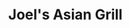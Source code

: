 ---
layout: place
title: "Joel's Asian Grill"
permalink: /north-carolina/mooresville/joel-s-asian-grill.html
stateAbbr: NC
stateName: North Carolina
cityName: Mooresville
seo:
  name: "Joel's Asian Grill"
  type: Restaurant
  links: https://joelsgrill.com/
description: "Hip choice showcasing Filipino favorites & sushi as well as Chinese & Vietnamese fare, plus a patio Joel's Asian Grill serves delicious sushi in Mooresville, North Carolina. Try fresh Japanese dishes for a great dining experience. Available for takeout, delivery, lunch, and dinner."
place_id: ChIJ-_yIs8BUUYgRDOHgrbwb-LQ
photos:
  - name: >-
      places/ChIJ-_yIs8BUUYgRDOHgrbwb-LQ/photos/AeeoHcIRsBR9sG118pc0iMu0XUP2HqKnY_wwK-4HfAHPKzSxT_EdHqbQCxJWSV6PRMusaK5LZ2zrJruAZ5XwFVUKhOaq3efeFw6_xUdcd8GBPOJrs2nUNDRm_S-Al-yLKKHz819Tx9arwxWKUva61daTfJ9HkMtnn0qIRpX6sVBs4OO_fGCvEFzMT1bb9as5FZ4BZtUviPEDM8ZsMKxJrEV4Cln7rKUkyA_i_rnqxqZM9KpIUv8iUTR6iKqNcbVszjiomuFM_LZxvk-_85a386Nwgc7_biZE_4PGHFMzoKApZf7diw
    widthPx: 4032
    heightPx: 2268
    authorAttributions:
      - displayName: Joel's Asian Grill
        uri: https://maps.google.com/maps/contrib/113311523007814340174
        photoUri: >-
          https://lh3.googleusercontent.com/a-/ALV-UjVheRXT66nihLF3H4-tLkE_qgZ3KFc-OQLTizHtHqL8o_k9pB4=s100-p-k-no-mo
    flagContentUri: >-
      https://www.google.com/local/imagery/report/?cb_client=maps_api_places.places_api&image_key=!1e10!2sAF1QipMsuX1LV97lKC_xLuMEiSjg1l3jnSGMOGuUTTVP&hl=en-US
    googleMapsUri: >-
      https://www.google.com/maps/place//data=!3m4!1e2!3m2!1sAF1QipMsuX1LV97lKC_xLuMEiSjg1l3jnSGMOGuUTTVP!2e10!4m2!3m1!1s0x885154c0b388fcfb:0xb4f81bbcade0e10c
  - name: >-
      places/ChIJ-_yIs8BUUYgRDOHgrbwb-LQ/photos/AeeoHcIN58LgOqU_SClkxzjQJ3Y4DYt5r1T0aOFihuaFa9e5uWtLYBSdauonYyB7JBYhhV_IX3xf1khw4WW9XFIAlpwq2on3YUz-_WL4vbxqnC2f5zpIhUD6WKMs-SrI-LKY7KDDbbeYkAzlp0d1Qt0MAahA5FQ0IFTo74reATlP_-A-dXRvG99vX-vMaaw0t79yHincgEKkMekYd6nZYEMgRBJ3kJ5jhhxpITq7CrORs-LGNT_URySLIotp5pB8b0txTZmOrdQhFuuvIUZmWLn67q_lgmKPkEI-HD6niqSDw_p9wA
    widthPx: 1223
    heightPx: 1121
    authorAttributions:
      - displayName: Joel's Asian Grill
        uri: https://maps.google.com/maps/contrib/113311523007814340174
        photoUri: >-
          https://lh3.googleusercontent.com/a-/ALV-UjVheRXT66nihLF3H4-tLkE_qgZ3KFc-OQLTizHtHqL8o_k9pB4=s100-p-k-no-mo
    flagContentUri: >-
      https://www.google.com/local/imagery/report/?cb_client=maps_api_places.places_api&image_key=!1e10!2sAF1QipP3EIrZYjFJfnYEY_suxxksEsulLvwO5eQys8T-&hl=en-US
    googleMapsUri: >-
      https://www.google.com/maps/place//data=!3m4!1e2!3m2!1sAF1QipP3EIrZYjFJfnYEY_suxxksEsulLvwO5eQys8T-!2e10!4m2!3m1!1s0x885154c0b388fcfb:0xb4f81bbcade0e10c
  - name: >-
      places/ChIJ-_yIs8BUUYgRDOHgrbwb-LQ/photos/AeeoHcKu6Rr51Pq_6d-MO8McFICl2WWzMKzagyd572lGqCXSArMgopM6soK0gitIjDXU8LsItGksPlDhQ8N3rVT6DqQX2LqHr8bRILb400LQeDJu_VGFistz9g_pOt6bnY1jm2_BgKktowM-M7erjuVi81mDI0zQymM5yfEFLdSnf0PiA8Xs1iU67gZfMzEWQQrD4OWjL9ZPI3Uv79vHRrFs9-oEugu4jcx3w60J-9kr07sMISArTlY45LVmRO1IUQ1-ZkyI90ra3frQU2k-h4XN_qXDNXXb7vZpheUqXE6pTL1dys6juO_1xXJaAVGoC64xnFbrs6fSNqgab1Muh5KbfSoXB0Q8CPhReJViTWg2lpiizBdyS1x5MMgy4rKoAJzyh_k5aPDyjucxaXFWLtN9S-7IlNi5o1Lj0DTebOGoRkZX7g
    widthPx: 4000
    heightPx: 2252
    authorAttributions:
      - displayName: Danh “Sujieun” Dang
        uri: https://maps.google.com/maps/contrib/110797065295731607106
        photoUri: >-
          https://lh3.googleusercontent.com/a-/ALV-UjUvMK-Ox2oAkbpeV2UGbVfuBg5Xsg8m_0ug8SvbyVMuuL27LbWg4w=s100-p-k-no-mo
    flagContentUri: >-
      https://www.google.com/local/imagery/report/?cb_client=maps_api_places.places_api&image_key=!1e10!2sCIHM0ogKEICAgMDwtISzIQ&hl=en-US
    googleMapsUri: >-
      https://www.google.com/maps/place//data=!3m4!1e2!3m2!1sCIHM0ogKEICAgMDwtISzIQ!2e10!4m2!3m1!1s0x885154c0b388fcfb:0xb4f81bbcade0e10c
  - name: >-
      places/ChIJ-_yIs8BUUYgRDOHgrbwb-LQ/photos/AeeoHcKaeOIMYpBL9fLEjrqaDYucm59gVMqROi2s5v3NhB43zsJLFcU-Se7AZOb-mO-Z7LjcazYhWvQkXZv61zLrKpAcEYaRt_yOT-0UNf9lcngjFlDUDLAH1Jx3SqKclwyEIk4r9vI6fdOk1AjRJ0Ng83aZXhjP_BqnjF6-YsVVjDDZcjgL3AHuu5gQRdDu1gPG5B4k76gjMgX1alfzPABHG7ti1AZXrKVLXARjO950PxTMQzrQcFyKxbI2DEz0Uq2-T_ONFniByWlN0XWBW1fSWPXLZ1JfFOfPsPvDLpZc9Gl-4-A248vNbKaoC38P1CJZ8MLI9BkJXCEg5DgmunzxmCPZbas2RCRCIKIjLrhQXi_DI0zZho7xcxEszqHYYZ_iQflnKdBSwdtNe_ovD91ofbeWyMmjqq3_f4-g0sSlpOsaCw
    widthPx: 4000
    heightPx: 2252
    authorAttributions:
      - displayName: Danh “Sujieun” Dang
        uri: https://maps.google.com/maps/contrib/110797065295731607106
        photoUri: >-
          https://lh3.googleusercontent.com/a-/ALV-UjUvMK-Ox2oAkbpeV2UGbVfuBg5Xsg8m_0ug8SvbyVMuuL27LbWg4w=s100-p-k-no-mo
    flagContentUri: >-
      https://www.google.com/local/imagery/report/?cb_client=maps_api_places.places_api&image_key=!1e10!2sCIHM0ogKEICAgMDwtISzYQ&hl=en-US
    googleMapsUri: >-
      https://www.google.com/maps/place//data=!3m4!1e2!3m2!1sCIHM0ogKEICAgMDwtISzYQ!2e10!4m2!3m1!1s0x885154c0b388fcfb:0xb4f81bbcade0e10c
  - name: >-
      places/ChIJ-_yIs8BUUYgRDOHgrbwb-LQ/photos/AeeoHcJti5Luf0TLYGKd1B80JMn6YwkV73U1soKAGadQd_-QOTgoamuzfhRIhEpnVUrV1D4xIOuzniFwLJ0D2Omyyaoiv1AwtetWsadYRXgyaBZ0DujXyrkIxHahnjcuZMinbeofYTZ1azqPJAEeKu9xSn_uU9lrrczEUojOdSNsG_C4ucn6Bi00KgvvYWqiH-HXZ7BgPI8-ykAc3QheYMzvtooeWdwd0VObftFtA_cPOHshyRLBjnta6SByTiUbGKVs_tGhXJwylFnYCih7QhWsqBGgJXUna_2001e63qmG8WRS0si5wjsCUMKSqD0klRWns2etLfukaJyt6M11e2bdTLU-Bf0gQCW9bLhxbdDZ-tGP3nB9tAQMgvL8lA-r3sauSoi-kTKxvlXdHufuxgauCrWG1Dc0UhEFuZqflHRmjdqZDV7F
    widthPx: 4000
    heightPx: 2252
    authorAttributions:
      - displayName: Danh “Sujieun” Dang
        uri: https://maps.google.com/maps/contrib/110797065295731607106
        photoUri: >-
          https://lh3.googleusercontent.com/a-/ALV-UjUvMK-Ox2oAkbpeV2UGbVfuBg5Xsg8m_0ug8SvbyVMuuL27LbWg4w=s100-p-k-no-mo
    flagContentUri: >-
      https://www.google.com/local/imagery/report/?cb_client=maps_api_places.places_api&image_key=!1e10!2sCIHM0ogKEICAgMDwtISzgQE&hl=en-US
    googleMapsUri: >-
      https://www.google.com/maps/place//data=!3m4!1e2!3m2!1sCIHM0ogKEICAgMDwtISzgQE!2e10!4m2!3m1!1s0x885154c0b388fcfb:0xb4f81bbcade0e10c
  - name: >-
      places/ChIJ-_yIs8BUUYgRDOHgrbwb-LQ/photos/AeeoHcKOOB5u0Ko1_C2vf3QI-2Pu_lfr4635o2t-WXw0GzyUnZnSiRApDnLTC2t96hV0hOv8r55Cy-HPoHfji1TW1xqT_JyacOqgiJmNE0qujv6OyDGYNq5Mup1epNu5Sf7EMRFFZ79Jr3e1ugkq1KOcU-Ef9XJM9o6MdSsBXx47tLjmIoaLiIEzeXA6UVqkkm5h-_ez6cn4-HFqADf1GGPak46wejUYRqaHwqKqfWuuIFqpZ3UZI49NAYloHj9aMX_9lkzRAwkC5Mm0OJONwaYmVK60C68h2XsWsmnNNRIhYkzZBFwHYZPumJXm--w-0vprq2LYLKfv4XLScd_C3wu3MBejFGO8FbkG1rny0OxFnprLsJ4CC-kVG5TBd2Kh3km-brrepx9WM1UDhplVOl78Y5g1JVU-YwTn3Ju8B42FsCIr1uk
    widthPx: 4032
    heightPx: 3024
    authorAttributions:
      - displayName: Pablo Gonzalez
        uri: https://maps.google.com/maps/contrib/118138357620752549830
        photoUri: >-
          https://lh3.googleusercontent.com/a-/ALV-UjVr41Jo5D0nt5HGJq3YMIF7XAQv5vB6nyc6Xpe-T0fm4eoOyhS-Lg=s100-p-k-no-mo
    flagContentUri: >-
      https://www.google.com/local/imagery/report/?cb_client=maps_api_places.places_api&image_key=!1e10!2sCIHM0ogKEICAgID7m_is3gE&hl=en-US
    googleMapsUri: >-
      https://www.google.com/maps/place//data=!3m4!1e2!3m2!1sCIHM0ogKEICAgID7m_is3gE!2e10!4m2!3m1!1s0x885154c0b388fcfb:0xb4f81bbcade0e10c
  - name: >-
      places/ChIJ-_yIs8BUUYgRDOHgrbwb-LQ/photos/AeeoHcL8sETesCH1oLQV2vovzZwzFnGVFcjgASKcgjfNTKP-57unIZBK7RZitr3Y_IibHs39Y9EcjGNR-72YTl3qUt_ZjKVUz1DzljAUlHhTXmTFA_16IZKYVs_c5iWiej8UxZ1U_dbq3lxHq5bT7vXI_KFu6GAEA7Shs04ylzPZhI6CtT-aQ-Z_DfjW0_nc57bTWwk_BggWlSSbQduQcNRGGOhnz3XOi7zGpyc_XBL6iS_w_7wjhv9bcIr39gv-HHKEaT3zumxhE9f5wVTNVEiyZhNrKkNuLhPZcf__pvXF7r0B93ZKaGlsvxsenOV3Ul2udOqxz286LxyThhhC4Na8P5aj9KQJhyQ6JCA1XyeCkPNZIOBXmOilrjh81nI5VD5bZrCbkCN3Mo91ipPhouVB--boVQbosuLHdlT0MwDYvWa7lg
    widthPx: 4032
    heightPx: 3024
    authorAttributions:
      - displayName: Ivan Celestial
        uri: https://maps.google.com/maps/contrib/114811621997495328604
        photoUri: >-
          https://lh3.googleusercontent.com/a-/ALV-UjWNhLSH57i2oufn0CsuwecDsTZdrZ6SUbT545jXJlHgX8a7w_sJlw=s100-p-k-no-mo
    flagContentUri: >-
      https://www.google.com/local/imagery/report/?cb_client=maps_api_places.places_api&image_key=!1e10!2sCIHM0ogKEICAgMDwtMT8Ig&hl=en-US
    googleMapsUri: >-
      https://www.google.com/maps/place//data=!3m4!1e2!3m2!1sCIHM0ogKEICAgMDwtMT8Ig!2e10!4m2!3m1!1s0x885154c0b388fcfb:0xb4f81bbcade0e10c
  - name: >-
      places/ChIJ-_yIs8BUUYgRDOHgrbwb-LQ/photos/AeeoHcIjvRqweQhBiipbqYrEeumWd65i9tsB9jVbLUPFzMslPBECbyHtTWq0GRhoJMQW9_84FLzdD4XXmG_niZYqFwTgyYXFgSmfkyjAwRKC44SbUjDl7SA7SoiZPwjQYrSA0zY8ENec9grn_aCqXvpPSKlrFzIkUUae0ucLkMRdcT5GnZH7GYax5A0hGXmwLflf0jHvpQujuzd1ys9MXIDTWotsEL4VVgKRpmm9Y_lP1sliI1Mo4f8SsETwi0xSF5kF_aMdNLxc5EhTh8vYQjyG1yz-0FqKmnTJmpARr3edf43sARTu3zijp5ZPXzakoxfYAt7Lg2t-uXnb2cScFHTuK31v40rvpwG_xPTQQjHv4BXzGauNcNHVoQpxA1FNdUIdNrFHjNxorrR9S_To0fwq6ng-Yu2MKY0ihxL4ax-4nO3rH0cI
    widthPx: 1881
    heightPx: 1520
    authorAttributions:
      - displayName: Darren Crawford
        uri: https://maps.google.com/maps/contrib/101569634206304269341
        photoUri: >-
          https://lh3.googleusercontent.com/a-/ALV-UjV3Wa4n_Rtf9CftlHK3MGVM0aCkPcL0M_LaRkCE5CGboQY564JhrA=s100-p-k-no-mo
    flagContentUri: >-
      https://www.google.com/local/imagery/report/?cb_client=maps_api_places.places_api&image_key=!1e10!2sCIHM0ogKEICAgIDEpZTR0wE&hl=en-US
    googleMapsUri: >-
      https://www.google.com/maps/place//data=!3m4!1e2!3m2!1sCIHM0ogKEICAgIDEpZTR0wE!2e10!4m2!3m1!1s0x885154c0b388fcfb:0xb4f81bbcade0e10c
  - name: >-
      places/ChIJ-_yIs8BUUYgRDOHgrbwb-LQ/photos/AeeoHcI6A5D1zECw_lJTVZ1MXygBjVox1e7XbcO7gy3idPD3ZKmGImTofOct996OeK7w_ouSO9XjWeD3hFKLG5WzgN8-ktlndmhKgGzjlL64rig2sHuzjmqZg7plEC2t0xubi96kX1VQxm-j6PYWKVWyA3lyfqWSSos917TvuLtjkMuzqTUP-En7SPx13w4VRVfM9wrp6wkPVSbmNU9NZF9cbMIfjE8Y1NwRYsef4cnhhqYHQcTFvYUg59isVHAUEi7Id8SJxg74arEGbva6PpWZUvzsCUZrh0zJXhaS_z7VlSDx23R_RBNEeHche-bqfuAFfmpVp_TwU7mcMRl5uqwaWxjYvA7mff5lgrVXZ3onFuJ7sU9SylYlEOfgSON_g8cP4Y3jRNrD753BJkvRKJpo_xHlt4EFH8yiSSIFLdHwcag
    widthPx: 2026
    heightPx: 1541
    authorAttributions:
      - displayName: Ahjumming
        uri: https://maps.google.com/maps/contrib/100906060934785916367
        photoUri: >-
          https://lh3.googleusercontent.com/a-/ALV-UjU1VnOy5heA46Z9bdM6fICBpq2vckDX0HgwUk5ucjRN85PT4Kal=s100-p-k-no-mo
    flagContentUri: >-
      https://www.google.com/local/imagery/report/?cb_client=maps_api_places.places_api&image_key=!1e10!2sCIHM0ogKEICAgIDGrpmvdg&hl=en-US
    googleMapsUri: >-
      https://www.google.com/maps/place//data=!3m4!1e2!3m2!1sCIHM0ogKEICAgIDGrpmvdg!2e10!4m2!3m1!1s0x885154c0b388fcfb:0xb4f81bbcade0e10c
  - name: >-
      places/ChIJ-_yIs8BUUYgRDOHgrbwb-LQ/photos/AeeoHcKJ1smUbiot7ErFUZyLclj_doJje7z6lYvTDHGGSABQXOZH8kEkYmjeIU3Ds-NvKJ_Gp1kIEEitsGHGV47TyXltkqaLFVp8hvd-A5RpW1P__p3sYLSGXZ3D0jUMeVH0JN8JRUZwiFpPfCHMybiARkUrZi-B4XMRegPDOwEDkOHzswF_TALCzN7vyigZ9kSMlheF2Wmt-IseTnEfv_4QKq7dW6IWgQUCEM0vdE_t50NAnpFhrbdGV4lgBSoQRoaLHH4htb5Bq231pgwfUHh5qVJyfCeKOdxbgdaicfJdht6vSORcYpCwbN6dPgAjDBZdwwN7z6Ir__SL75fY4dxzQBvdLdLzf4r9gE5DuVbigxspIKUEMHp4OErwrDEaHD_EKs5dnJhpFOR5RHbTowfPmnEbYHyH2Du6BejHKxpj7cz1RJ2T
    widthPx: 4032
    heightPx: 3024
    authorAttributions:
      - displayName: Max Grieshaber
        uri: https://maps.google.com/maps/contrib/100715868609049422918
        photoUri: >-
          https://lh3.googleusercontent.com/a-/ALV-UjUlqZRsej0QRipP7dM34Fjp0HlNC8XQqUjzPQSj_KqRvoq230zqlA=s100-p-k-no-mo
    flagContentUri: >-
      https://www.google.com/local/imagery/report/?cb_client=maps_api_places.places_api&image_key=!1e10!2sCIHM0ogKEICAgICv9_zLogE&hl=en-US
    googleMapsUri: >-
      https://www.google.com/maps/place//data=!3m4!1e2!3m2!1sCIHM0ogKEICAgICv9_zLogE!2e10!4m2!3m1!1s0x885154c0b388fcfb:0xb4f81bbcade0e10c
address: 110A Marketplace Ave, Mooresville, NC 28117, USA
street: 110A Marketplace Ave
city: Mooresville
state: NC
zip: '28117'
country: USA
neighborhood: null
latitude: '35.586877'
longitude: '-80.874802'
accessibility_options:
  wheelchairAccessibleParking: true
  wheelchairAccessibleEntrance: true
  wheelchairAccessibleRestroom: true
  wheelchairAccessibleSeating: true
business_status: OPERATIONAL
name: Joel's Asian Grill
google_maps_links:
  directionsUri: >-
    https://www.google.com/maps/dir//''/data=!4m7!4m6!1m1!4e2!1m2!1m1!1s0x885154c0b388fcfb:0xb4f81bbcade0e10c!3e0
  placeUri: https://maps.google.com/?cid=13040203218236268812
  writeAReviewUri: >-
    https://www.google.com/maps/place//data=!4m3!3m2!1s0x885154c0b388fcfb:0xb4f81bbcade0e10c!12e1
  reviewsUri: >-
    https://www.google.com/maps/place//data=!4m4!3m3!1s0x885154c0b388fcfb:0xb4f81bbcade0e10c!9m1!1b1
  photosUri: >-
    https://www.google.com/maps/place//data=!4m3!3m2!1s0x885154c0b388fcfb:0xb4f81bbcade0e10c!10e5
primary_type: Asian Restaurant
opening_hours:
  regular: null
  current: null
secondary_opening_hours:
  regular:
    weekdayDescriptions: null
    type: null
  current:
    weekdayDescriptions: null
    type: null
phone: (704) 660-1617
price_level: PRICE_LEVEL_MODERATE
price_range: $10 &ndash; $20
rating: '4.3'
rating_count: 0
website: https://joelsgrill.com/
reviews:
  - name: >-
      places/ChIJ-_yIs8BUUYgRDOHgrbwb-LQ/reviews/ChZDSUhNMG9nS0VJQ0FnTUR3dE1UOFBBEAE
    relativePublishTimeDescription: 3 weeks ago
    rating: 3
    text:
      text: >-
        Nice place that has Filipino dishes, but that novelty is about the
        extent of what is remarkable about it.


        My personal favorite from here is the kaldereta beef; it is a savory
        dish that has a nostalgic flavor to it. Autumn likes their chicken
        adobo. Their lumpia is nothing like what my mom would make at home — I
        probably wouldn’t order it again.


        Table service was friendly and attentive enough. I don’t know about
        20%-mandatory “large group of 6” -tip enough, but it wasn’t bad. We came
        with a party of 5 and a small child. I personally don’t see the
        entitlement. We’ll have to try elsewhere or just cook Filipino at home.
      languageCode: en
    originalText:
      text: >-
        Nice place that has Filipino dishes, but that novelty is about the
        extent of what is remarkable about it.


        My personal favorite from here is the kaldereta beef; it is a savory
        dish that has a nostalgic flavor to it. Autumn likes their chicken
        adobo. Their lumpia is nothing like what my mom would make at home — I
        probably wouldn’t order it again.


        Table service was friendly and attentive enough. I don’t know about
        20%-mandatory “large group of 6” -tip enough, but it wasn’t bad. We came
        with a party of 5 and a small child. I personally don’t see the
        entitlement. We’ll have to try elsewhere or just cook Filipino at home.
      languageCode: en
    authorAttribution:
      displayName: Ivan Celestial
      uri: https://www.google.com/maps/contrib/114811621997495328604/reviews
      photoUri: >-
        https://lh3.googleusercontent.com/a-/ALV-UjWNhLSH57i2oufn0CsuwecDsTZdrZ6SUbT545jXJlHgX8a7w_sJlw=s128-c0x00000000-cc-rp-mo-ba4
    publishTime: '2025-03-23T22:56:32.762983Z'
    flagContentUri: >-
      https://www.google.com/local/review/rap/report?postId=ChZDSUhNMG9nS0VJQ0FnTUR3dE1UOFBBEAE&d=17924085&t=1
    googleMapsUri: >-
      https://www.google.com/maps/reviews/data=!4m6!14m5!1m4!2m3!1sChZDSUhNMG9nS0VJQ0FnTUR3dE1UOFBBEAE!2m1!1s0x885154c0b388fcfb:0xb4f81bbcade0e10c
  - name: >-
      places/ChIJ-_yIs8BUUYgRDOHgrbwb-LQ/reviews/ChdDSUhNMG9nS0VJQ0FnSUNfc3N2RnJnRRAB
    relativePublishTimeDescription: 2 months ago
    rating: 5
    text:
      text: >-
        Great little place! Great Asian food, Lots of sushi 🍣 . The crab ragoon
        nuggets are delicious (slightly over cooked). The soup it delicious. Has
        a beef flavor to it.  Definitely recommended. Great for lunch to grab
        some sushi.
      languageCode: en
    originalText:
      text: >-
        Great little place! Great Asian food, Lots of sushi 🍣 . The crab ragoon
        nuggets are delicious (slightly over cooked). The soup it delicious. Has
        a beef flavor to it.  Definitely recommended. Great for lunch to grab
        some sushi.
      languageCode: en
    authorAttribution:
      displayName: Clint Friar
      uri: https://www.google.com/maps/contrib/115656994994980854829/reviews
      photoUri: >-
        https://lh3.googleusercontent.com/a-/ALV-UjVt1_aCLV-SJTnHI1gV-lv7Yp9JbA8seMU3u8acCE0_GfyjJ0-iRQ=s128-c0x00000000-cc-rp-mo-ba5
    publishTime: '2025-01-14T18:36:13.055085Z'
    flagContentUri: >-
      https://www.google.com/local/review/rap/report?postId=ChdDSUhNMG9nS0VJQ0FnSUNfc3N2RnJnRRAB&d=17924085&t=1
    googleMapsUri: >-
      https://www.google.com/maps/reviews/data=!4m6!14m5!1m4!2m3!1sChdDSUhNMG9nS0VJQ0FnSUNfc3N2RnJnRRAB!2m1!1s0x885154c0b388fcfb:0xb4f81bbcade0e10c
  - name: >-
      places/ChIJ-_yIs8BUUYgRDOHgrbwb-LQ/reviews/ChZDSUhNMG9nS0VJQ0FnSUNMNXBPU2NBEAE
    relativePublishTimeDescription: 9 months ago
    rating: 5
    text:
      text: >-
        It was my child's birthday request to eat at the first place they tried
        sushi. It was amazing then, and 16 yrs later, it is still amazing. Thank
        you for all the wonderful experiences each time.
      languageCode: en
    originalText:
      text: >-
        It was my child's birthday request to eat at the first place they tried
        sushi. It was amazing then, and 16 yrs later, it is still amazing. Thank
        you for all the wonderful experiences each time.
      languageCode: en
    authorAttribution:
      displayName: Shannon Farnsworth
      uri: https://www.google.com/maps/contrib/106145089765311697005/reviews
      photoUri: >-
        https://lh3.googleusercontent.com/a-/ALV-UjX55d0oQK_8IXFqCah7_XmqbNiY_7ma1gERp2o7tPQxUXSTCVOR=s128-c0x00000000-cc-rp-mo-ba4
    publishTime: '2024-06-18T19:48:17.947666Z'
    flagContentUri: >-
      https://www.google.com/local/review/rap/report?postId=ChZDSUhNMG9nS0VJQ0FnSUNMNXBPU2NBEAE&d=17924085&t=1
    googleMapsUri: >-
      https://www.google.com/maps/reviews/data=!4m6!14m5!1m4!2m3!1sChZDSUhNMG9nS0VJQ0FnSUNMNXBPU2NBEAE!2m1!1s0x885154c0b388fcfb:0xb4f81bbcade0e10c
  - name: >-
      places/ChIJ-_yIs8BUUYgRDOHgrbwb-LQ/reviews/ChdDSUhNMG9nS0VJQ0FnTUR3dEppcS13RRAB
    relativePublishTimeDescription: 3 weeks ago
    rating: 3
    text:
      text: >-
        Food and service were great! Only reason I gave three stars was because
        they charged $22 dollars for a large group and there was six of us. We
        did split the bill which would technically be considered only 3 people
        per ticket. I don’t feel that was fair, but to each their own. Aside
        from that, I would recommend, just be mindful of the extra fees for six
        or more people.
      languageCode: en
    originalText:
      text: >-
        Food and service were great! Only reason I gave three stars was because
        they charged $22 dollars for a large group and there was six of us. We
        did split the bill which would technically be considered only 3 people
        per ticket. I don’t feel that was fair, but to each their own. Aside
        from that, I would recommend, just be mindful of the extra fees for six
        or more people.
      languageCode: en
    authorAttribution:
      displayName: Sam Cook
      uri: https://www.google.com/maps/contrib/109015258187869096089/reviews
      photoUri: >-
        https://lh3.googleusercontent.com/a-/ALV-UjU3unT2WYz9dUQNZ0V8YT6X6C6LM_v7j9PWcpywgo0PhInvNYdJ=s128-c0x00000000-cc-rp-mo
    publishTime: '2025-03-23T22:51:05.509705Z'
    flagContentUri: >-
      https://www.google.com/local/review/rap/report?postId=ChdDSUhNMG9nS0VJQ0FnTUR3dEppcS13RRAB&d=17924085&t=1
    googleMapsUri: >-
      https://www.google.com/maps/reviews/data=!4m6!14m5!1m4!2m3!1sChdDSUhNMG9nS0VJQ0FnTUR3dEppcS13RRAB!2m1!1s0x885154c0b388fcfb:0xb4f81bbcade0e10c
  - name: >-
      places/ChIJ-_yIs8BUUYgRDOHgrbwb-LQ/reviews/ChZDSUhNMG9nS0VJQ0FnSURacHFueFFREAE
    relativePublishTimeDescription: a year ago
    rating: 5
    text:
      text: >-
        This is a great chill spot for some good sushi at a decent price. I just
        recently started eating sushi again (I got terribly food sick from it
        years ago) this place is clean and they are always friendly and is a
        great place for some casual dining. We have tried a good amount of rolls
        the ninja, the tiger, the race way, the whatchama call it (very spicy),
        the mango salsa one (mango yellow sauce is very spicy roll it’s self is
        plain), and the kiwi roll. I also got the hibachi noodles once but not
        my fav. Blended Margarita was good.
      languageCode: en
    originalText:
      text: >-
        This is a great chill spot for some good sushi at a decent price. I just
        recently started eating sushi again (I got terribly food sick from it
        years ago) this place is clean and they are always friendly and is a
        great place for some casual dining. We have tried a good amount of rolls
        the ninja, the tiger, the race way, the whatchama call it (very spicy),
        the mango salsa one (mango yellow sauce is very spicy roll it’s self is
        plain), and the kiwi roll. I also got the hibachi noodles once but not
        my fav. Blended Margarita was good.
      languageCode: en
    authorAttribution:
      displayName: Lauren Barricklow
      uri: https://www.google.com/maps/contrib/118332927637743450145/reviews
      photoUri: >-
        https://lh3.googleusercontent.com/a-/ALV-UjWQ9u903dSrAbQTCpwTKRXwVd9791Iq2tUu-EVHwngSGFfyHncZ=s128-c0x00000000-cc-rp-mo-ba4
    publishTime: '2023-09-29T23:35:22.428968Z'
    flagContentUri: >-
      https://www.google.com/local/review/rap/report?postId=ChZDSUhNMG9nS0VJQ0FnSURacHFueFFREAE&d=17924085&t=1
    googleMapsUri: >-
      https://www.google.com/maps/reviews/data=!4m6!14m5!1m4!2m3!1sChZDSUhNMG9nS0VJQ0FnSURacHFueFFREAE!2m1!1s0x885154c0b388fcfb:0xb4f81bbcade0e10c
parking_options:
  freeParkingLot: true
  freeStreetParking: true
  paidStreetParking: false
  valetParking: false
payment_options:
  acceptsCreditCards: true
  acceptsDebitCards: true
  acceptsCashOnly: false
  acceptsNfc: true
allow_dogs: null
curbside_pickup: true
delivery: true
dine_in: true
good_for_children: true
good_for_groups: true
good_for_sports: null
live_music: false
menu_for_children: true
outdoor_seating: true
reservable: true
restroom: true
serves_beer: true
serves_breakfast: false
serves_brunch: false
serves_cocktails: true
serves_coffee: true
serves_dinner: true
serves_dessert: true
serves_lunch: true
serves_vegetarian_food: true
serves_wine: true
takeout: true
update_category: essentials
summary: >-
  Hip choice showcasing Filipino favorites & sushi as well as Chinese &
  Vietnamese fare, plus a patio

---